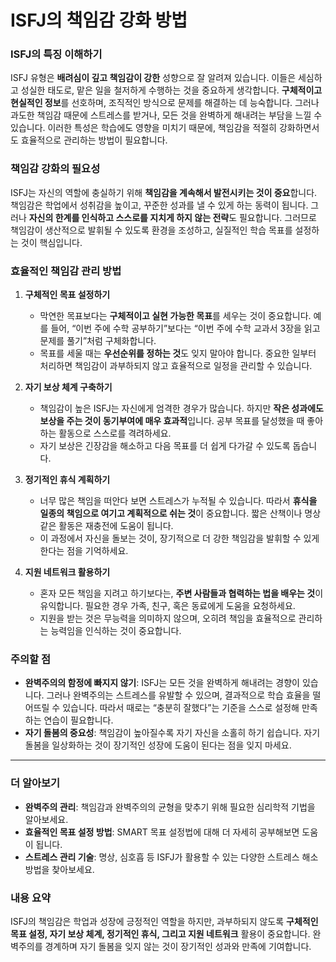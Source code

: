 # ISFJ의 책임감 강화 방법

### ISFJ의 특징 이해하기

ISFJ 유형은 **배려심이 깊고 책임감이 강한** 성향으로 잘 알려져 있습니다. 이들은 세심하고 성실한 태도로, 맡은 일을 철저하게 수행하는 것을 중요하게 생각합니다. **구체적이고 현실적인 정보**를 선호하며, 조직적인 방식으로 문제를 해결하는 데 능숙합니다. 그러나 과도한 책임감 때문에 스트레스를 받거나, 모든 것을 완벽하게 해내려는 부담을 느낄 수 있습니다. 이러한 특성은 학습에도 영향을 미치기 때문에, 책임감을 적절히 강화하면서도 효율적으로 관리하는 방법이 필요합니다.

### 책임감 강화의 필요성

ISFJ는 자신의 역할에 충실하기 위해 **책임감을 계속해서 발전시키는 것이 중요**합니다. 책임감은 학업에서 성취감을 높이고, 꾸준한 성과를 낼 수 있게 하는 동력이 됩니다. 그러나 **자신의 한계를 인식하고 스스로를 지치게 하지 않는 전략**도 필요합니다. 그러므로 책임감이 생산적으로 발휘될 수 있도록 환경을 조성하고, 실질적인 학습 목표를 설정하는 것이 핵심입니다.

### 효율적인 책임감 관리 방법

1. **구체적인 목표 설정하기**
   - 막연한 목표보다는 **구체적이고 실현 가능한 목표**를 세우는 것이 중요합니다. 예를 들어, “이번 주에 수학 공부하기”보다는 “이번 주에 수학 교과서 3장을 읽고 문제를 풀기”처럼 구체화합니다.
   - 목표를 세울 때는 **우선순위를 정하는 것**도 잊지 말아야 합니다. 중요한 일부터 처리하면 책임감이 과부하되지 않고 효율적으로 일정을 관리할 수 있습니다.

2. **자기 보상 체계 구축하기**
   - 책임감이 높은 ISFJ는 자신에게 엄격한 경우가 많습니다. 하지만 **작은 성과에도 보상을 주는 것이 동기부여에 매우 효과적**입니다. 공부 목표를 달성했을 때 좋아하는 활동으로 스스로를 격려하세요.
   - 자기 보상은 긴장감을 해소하고 다음 목표를 더 쉽게 다가갈 수 있도록 돕습니다.

3. **정기적인 휴식 계획하기**
   - 너무 많은 책임을 떠안다 보면 스트레스가 누적될 수 있습니다. 따라서 **휴식을 일종의 책임으로 여기고 계획적으로 쉬는 것**이 중요합니다. 짧은 산책이나 명상 같은 활동은 재충전에 도움이 됩니다.
   - 이 과정에서 자신을 돌보는 것이, 장기적으로 더 강한 책임감을 발휘할 수 있게 한다는 점을 기억하세요.

4. **지원 네트워크 활용하기**
   - 혼자 모든 책임을 지려고 하기보다는, **주변 사람들과 협력하는 법을 배우는 것**이 유익합니다. 필요한 경우 가족, 친구, 혹은 동료에게 도움을 요청하세요.
   - 지원을 받는 것은 무능력을 의미하지 않으며, 오히려 책임을 효율적으로 관리하는 능력임을 인식하는 것이 중요합니다.

### 주의할 점

- **완벽주의의 함정에 빠지지 않기**: ISFJ는 모든 것을 완벽하게 해내려는 경향이 있습니다. 그러나 완벽주의는 스트레스를 유발할 수 있으며, 결과적으로 학습 효율을 떨어뜨릴 수 있습니다. 따라서 때로는 “충분히 잘했다”는 기준을 스스로 설정해 만족하는 연습이 필요합니다.
- **자기 돌봄의 중요성**: 책임감이 높아질수록 자기 자신을 소홀히 하기 쉽습니다. 자기 돌봄을 일상화하는 것이 장기적인 성장에 도움이 된다는 점을 잊지 마세요.

---

### 더 알아보기

- **완벽주의 관리**: 책임감과 완벽주의의 균형을 맞추기 위해 필요한 심리학적 기법을 알아보세요.
- **효율적인 목표 설정 방법**: SMART 목표 설정법에 대해 더 자세히 공부해보면 도움이 됩니다.
- **스트레스 관리 기술**: 명상, 심호흡 등 ISFJ가 활용할 수 있는 다양한 스트레스 해소 방법을 찾아보세요.

### 내용 요약

ISFJ의 책임감은 학업과 성장에 긍정적인 역할을 하지만, 과부하되지 않도록 **구체적인 목표 설정, 자기 보상 체계, 정기적인 휴식, 그리고 지원 네트워크** 활용이 중요합니다. 완벽주의를 경계하며 자기 돌봄을 잊지 않는 것이 장기적인 성과와 만족에 기여합니다.
